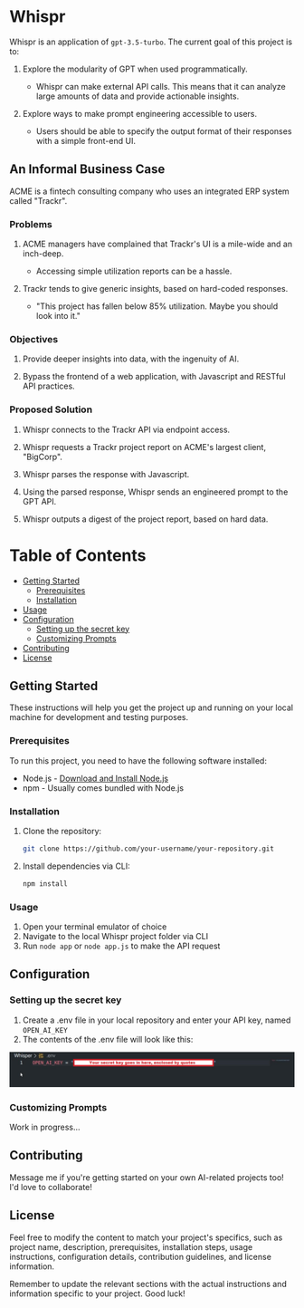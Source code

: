 # Whispr

Whispr is an application of `gpt-3.5-turbo`. The current goal of this project is to:

1. Explore the modularity of GPT when used programmatically.
      - Whispr can make external API calls. This means that it can analyze large amounts of data and provide actionable insights.

2. Explore ways to make prompt engineering accessible to users.
      - Users should be able to specify the output format of their responses with a simple front-end UI.

## An Informal Business Case

ACME is a fintech consulting company who uses an integrated ERP system called "Trackr".

### Problems

1. ACME managers have complained that Trackr's UI is a mile-wide and an inch-deep.
      - Accessing simple utilization reports can be a hassle.

2. Trackr tends to give generic insights, based on hard-coded responses.
      - "This project has fallen below 85% utilization. Maybe you should look into it."

### Objectives

1. Provide deeper insights into data, with the ingenuity of AI.

2. Bypass the frontend of a web application, with Javascript and RESTful API practices.

### Proposed Solution

1. Whispr connects to the Trackr API via endpoint access.

2. Whispr requests a Trackr project report on ACME's largest client, "BigCorp".

3. Whispr parses the response with Javascript.

4. Using the parsed response, Whispr sends an engineered prompt to the GPT API.

5. Whispr outputs a digest of the project report, based on hard data.

# Table of Contents

- [Getting Started](#getting-started)
  - [Prerequisites](#prerequisites)
  - [Installation](#installation)
- [Usage](#usage)
- [Configuration](#configuration)
  - [Setting up the secret key](#setting-up-the-secret-key)
  - [Customizing Prompts](#customizing-prompts)
- [Contributing](#contributing)
- [License](#license)

## Getting Started

These instructions will help you get the project up and running on your local machine for development and testing purposes.

### Prerequisites

To run this project, you need to have the following software installed:

- Node.js - [Download and Install Node.js](https://nodejs.org)
- npm - Usually comes bundled with Node.js

### Installation

1. Clone the repository:
      ```bash
      git clone https://github.com/your-username/your-repository.git
2. Install dependencies via CLI:
      ```bash
      npm install

### Usage

1. Open your terminal emulator of choice
2. Navigate to the local Whispr project folder via CLI
3. Run `node app` or `node app.js` to make the API request

## Configuration

### Setting up the secret key

1. Create a .env file in your local repository and enter your API key, named `OPEN_AI_KEY`
2. The contents of the .env file will look like this:

![Secret](repoImg/configureSecretKey.jpg)

### Customizing Prompts

Work in progress...

## Contributing

Message me if you're getting started on your own AI-related projects too! I'd love to collaborate!

## License

Feel free to modify the content to match your project's specifics, such as project name, description, prerequisites, installation steps, usage instructions, configuration details, contribution guidelines, and license information.

Remember to update the relevant sections with the actual instructions and information specific to your project. Good luck!